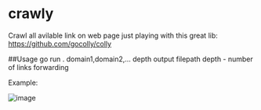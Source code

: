 # crawly
Crawl all avilable link on web page
just playing with this great lib: https://github.com/gocolly/colly

##Usage
go run . domain1,domain2,... depth  output  filepath
depth - number of links forwarding

Example:

![image](https://github.com/user-attachments/assets/ac7e7598-6b49-4d36-bdf7-6d45cfc8d005)

